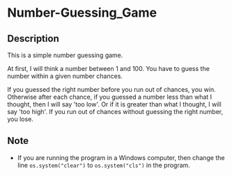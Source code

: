 # Number-Guessing_Game
## Description
This is a simple number guessing game.

At first, I will think a number between 1 and 100. You have to guess the number within a given number chances.

If you guessed the right number before you run out of chances, you win. Otherwise after each chance, if you guessed a number less than what I thought, then I will say 'too low'. Or if it is greater than what I thought, I will say 'too high'. If you run out of chances without guessing the right number, you lose.

## Note
- If you are running the program in a Windows computer, then change the line `os.system("clear")` to `os.system("cls")` in the program.


